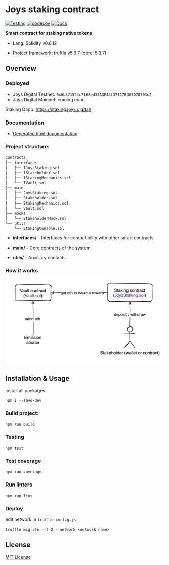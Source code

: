 # Joys staking contract

[![Testing](https://github.com/Joys-digital/staking-contract/actions/workflows/testing.yaml/badge.svg)](https://github.com/Joys-digital/staking-contract/actions/workflows/testing.yaml)
[![codecov](https://codecov.io/gh/Joys-digital/staking-contract/branch/master/graph/badge.svg?token=4B7AYDKXHS)](https://codecov.io/gh/Joys-digital/staking-contract)
[![Docs](https://img.shields.io/badge/docs-%F0%9F%93%84-success)](https://joys-digital.github.io/staking-contract/)

**Smart contract for staking native tokens**

- Lang: Solidity v0.6.12

- Project framework: truffle v5.3.7 (core: 5.3.7)

## Overview

### Deployed

- Joys Digital Testnet: ```0x6b371524c7168ed33A3F44f37117B307D78703c2```
- Joys Digital Mainnet: coming coon

Staking Dapp: https://staking.joys.digital/

### Documentation

- [Generated html documentation](https://joys-digital.github.io/staking-contract/)

### Project structure:

```
contracts
├── interfaces
│   ├── IJoysStaking.sol
│   ├── IStakeholder.sol
│   ├── IStakingMechanics.sol
│   └── IVault.sol
├── main
│   ├── JoysStaking.sol
│   ├── Stakeholder.sol
│   ├── StakingMechanics.sol
│   └── Vault.sol
├── mocks
│   └── StakeholderMock.sol
└── utils
    └── StakingOwnable.sol
```

- __interfaces/__ - Interfaces for compatibility with other smart contracts

- __main/__ - Core contracts of the system

- __utils/__ - Auxiliary contacts

### How it works

![architecture picture](./img/architecture.png)

## Installation & Usage

Install all packages
```
npm i --save-dev
```

### Build project:

```
npm run build
```

### Testing

```
npm test
```

### Test coverage

```
npm run coverage
```

### Run linters

```
npm run lint
```

### Deploy

edit network in ```truffle-config.js```
```
truffle migrate --f 2 --network <network name>
```

## License

[MIT License](./LICENSE)
